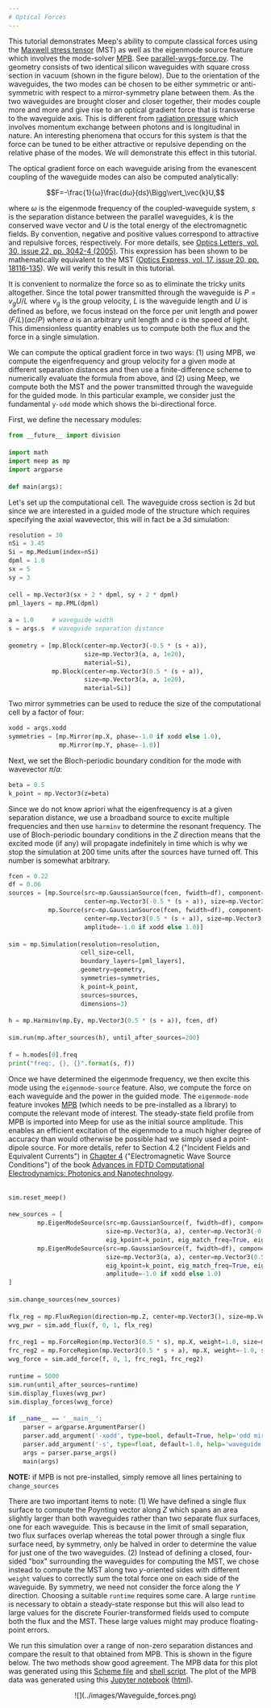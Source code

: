 ```yaml
---
# Optical Forces
---
```


This tutorial demonstrates Meep's ability to compute classical forces using the [Maxwell stress tensor](https://en.wikipedia.org/wiki/Maxwell_stress_tensor) (MST) as well as the eigenmode source feature which involves the mode-solver [MPB](https://mpb.readthedocs.io). See [parallel-wvgs-force.py](https://github.com/stevengj/meep/blob/master/python/examples/parallel-wvgs-force.py). The geometry consists of two identical silicon waveguides with square cross section in vacuum (shown in the figure below). Due to the orientation of the waveguides, the two modes can be chosen to be either symmetric or anti-symmetric with respect to a mirror-symmetry plane between them. As the two waveguides are brought closer and closer together, their modes couple more and more and give rise to an optical gradient force that is transverse to the waveguide axis. This is different from [radiation pressure](https://en.wikipedia.org/wiki/Radiation_pressure) which involves momentum exchange between photons and is longitudinal in nature. An interesting phenomena that occurs for this system is that the force can be tuned to be either attractive or repulsive depending on the relative phase of the modes. We will demonstrate this effect in this tutorial.

The optical gradient force on each waveguide arising from the evanescent coupling of the waveguide modes can also be computed analytically:

$$F=-\frac{1}{ω}\frac{dω}{ds}\Bigg\vert_\vec{k}U,$$

where $ω$ is the eigenmode frequency of the coupled-waveguide system, $s$ is the separation distance between the parallel waveguides, $k$ is the conserved wave vector and $U$ is the total energy of the electromagnetic fields. By convention, negative and positive values correspond to attractive and repulsive forces, respectively. For more details, see [Optics Letters, vol. 30, issue 22, pp. 3042-4 (2005)](http://math.mit.edu/~stevenj/papers/PovinelliLo05.pdf). This expression has been shown to be mathematically equivalent to the MST ([Optics Express, vol. 17, issue 20, pp. 18116-135](http://www.opticsinfobase.org/oe/abstract.cfm?URI=oe-17-20-18116)). We will verify this result in this tutorial.

It is convenient to normalize the force so as to eliminate the tricky units altogether. Since the total power transmitted through the waveguide is $P=v_gU/L$ where $v_g$ is the group velocity, $L$ is the waveguide length and $U$ is defined as before, we focus instead on the force per unit length and power $(F/L)(ac/P)$ where $a$ is an arbitrary unit length and $c$ is the speed of light. This dimensionless quantity enables us to compute both the flux and the force in a single simulation.

We can compute the optical gradient force in two ways: (1) using MPB, we compute the eigenfrequency and group velocity for a given mode at different separation distances and then use a finite-difference scheme to numerically evaluate the formula from above, and (2) using Meep, we compute both the MST and the power transmitted through the waveguide for the guided mode. In this particular example, we consider just the fundamental `y-odd` mode which shows the bi-directional force.

First, we define the necessary modules:

```py
from __future__ import division

import math
import meep as mp
import argparse

def main(args):
```

Let's set up the computational cell. The waveguide cross section is 2d but since we are interested in a guided mode of the structure which requires specifying the axial wavevector, this will in fact be a 3d simulation:

```py
resolution = 30
nSi = 3.45
Si = mp.Medium(index=nSi)
dpml = 1.0
sx = 5
sy = 3

cell = mp.Vector3(sx + 2 * dpml, sy + 2 * dpml)
pml_layers = mp.PML(dpml)

a = 1.0     # waveguide width
s = args.s  # waveguide separation distance

geometry = [mp.Block(center=mp.Vector3(-0.5 * (s + a)),
                     size=mp.Vector3(a, a, 1e20),
                     material=Si),
            mp.Block(center=mp.Vector3(0.5 * (s + a)),
                     size=mp.Vector3(a, a, 1e20),
                     material=Si)]
```

Two mirror symmetries can be used to reduce the size of the computational cell by a factor of four:

```py
xodd = args.xodd
symmetries = [mp.Mirror(mp.X, phase=-1.0 if xodd else 1.0),
              mp.Mirror(mp.Y, phase=-1.0)]
```

Next, we set the Bloch-periodic boundary condition for the mode with wavevector $π/a$:

```scm
beta = 0.5
k_point = mp.Vector3(z=beta)
```

Since we do not know apriori what the eigenfrequency is at a given separation distance, we use a broadband source to excite multiple frequencies and then use `harminv` to determine the resonant frequency. The use of Bloch-periodic boundary conditions in the $Z$ direction means that the excited mode (if any) will propagate indefinitely in time which is why we stop the simulation at 200 time units after the sources have turned off. This number is somewhat arbitrary.

```py
fcen = 0.22
df = 0.06
sources = [mp.Source(src=mp.GaussianSource(fcen, fwidth=df), component=mp.Ey,
                     center=mp.Vector3(-0.5 * (s + a)), size=mp.Vector3(a, a)),
           mp.Source(src=mp.GaussianSource(fcen, fwidth=df), component=mp.Ey,
                     center=mp.Vector3(0.5 * (s + a)), size=mp.Vector3(a, a),
                     amplitude=-1.0 if xodd else 1.0)]

sim = mp.Simulation(resolution=resolution,
                    cell_size=cell,
                    boundary_layers=[pml_layers],
                    geometry=geometry,
                    symmetries=symmetries,
                    k_point=k_point,
                    sources=sources,
                    dimensions=3)

h = mp.Harminv(mp.Ey, mp.Vector3(0.5 * (s + a)), fcen, df)

sim.run(mp.after_sources(h), until_after_sources=200)

f = h.modes[0].freq
print("freq:, {}, {}".format(s, f))
```

Once we have determined the eigenmode frequency, we then excite this mode using the `eigenmode-source` feature. Also, we compute the force on each waveguide and the power in the guided mode. The `eigenmode-mode` feature invokes [MPB](https://mpb.readthedocs.io) (which needs to be pre-installed as a library) to compute the relevant mode of interest. The steady-state field profile from MPB is imported into Meep for use as the initial source amplitude. This enables an efficient excitation of the eigenmode to a much higher degree of accuracy than would otherwise be possible had we simply used a point-dipole source. For more details, refer to Section 4.2 ("Incident Fields and Equivalent Currents") in [Chapter 4](http://arxiv.org/abs/arXiv:1301.5366) ("Electromagnetic Wave Source Conditions") of the book [Advances in FDTD Computational Electrodynamics: Photonics and Nanotechnology](https://www.amazon.com/Advances-FDTD-Computational-Electrodynamics-Nanotechnology/dp/1608071707).

```py

sim.reset_meep()

new_sources = [
        mp.EigenModeSource(src=mp.GaussianSource(f, fwidth=df), component=mp.Ey,
                           size=mp.Vector3(a, a), center=mp.Vector3(-0.5 * (s + a)),
                           eig_kpoint=k_point, eig_match_freq=True, eig_parity=mp.ODD_Y),
        mp.EigenModeSource(src=mp.GaussianSource(f, fwidth=df), component=mp.Ey,
                           size=mp.Vector3(a, a), center=mp.Vector3(0.5 * (s + a)),
                           eig_kpoint=k_point, eig_match_freq=True, eig_parity=mp.ODD_Y,
                           amplitude=-1.0 if xodd else 1.0)
]

sim.change_sources(new_sources)

flx_reg = mp.FluxRegion(direction=mp.Z, center=mp.Vector3(), size=mp.Vector3(1.2 * (2 * a + s), 1.2 * a))
wvg_pwr = sim.add_flux(f, 0, 1, flx_reg)

frc_reg1 = mp.ForceRegion(mp.Vector3(0.5 * s), mp.X, weight=1.0, size=mp.Vector3(y=a))
frc_reg2 = mp.ForceRegion(mp.Vector3(0.5 * s + a), mp.X, weight=-1.0, size=mp.Vector3(y=a))
wvg_force = sim.add_force(f, 0, 1, frc_reg1, frc_reg2)

runtime = 5000
sim.run(until_after_sources=runtime)
sim.display_fluxes(wvg_pwr)
sim.display_forces(wvg_force)

if __name__ == '__main__':
    parser = argparse.ArgumentParser()
    parser.add_argument('-xodd', type=bool, default=True, help='odd mirror-symmetry plane in the X direction?')
    parser.add_argument('-s', type=float, default=1.0, help='waveguide separation distance')
    args = parser.parse_args()
    main(args)
```

<b>NOTE:</b> if MPB is not pre-installed, simply remove all lines pertaining to `change_sources`

There are two important items to note: (1) We have defined a single flux surface to compute the Poynting vector along $Z$ which spans an area slightly larger than both waveguides rather than two separate flux surfaces, one for each waveguide. This is because in the limit of small separation, two flux surfaces overlap whereas the total power through a single flux surface need, by symmetry, only be halved in order to determine the value for just one of the two waveguides. (2) Instead of defining a closed, four-sided "box" surrounding the waveguides for computing the MST, we chose instead to compute the MST along two $y$-oriented sides with different `weight` values to correctly sum the total force one on each side of the waveguide. By symmetry, we need not consider the force along the $Y$ direction. Choosing a suitable `runtime` requires some care. A large `runtime` is necessary to obtain a steady-state response but this will also lead to large values for the discrete Fourier-transformed fields used to compute both the flux and the MST. These large values might may produce floating-point errors.

We run this simulation over a range of non-zero separation distances and compare the result to that obtained from MPB. This is shown in the figure below. The two methods show good agreement. The MPB data for this plot was generated using this [Scheme file](http://ab-initio.mit.edu/~oskooi/wiki_data/parallel-wvgs-mpb.ctl) and [shell script](http://ab-initio.mit.edu/~oskooi/wiki_data/run_wvgs_mpb.sh). The plot of the MPB data was generated using this [Jupyter notebook](http://ab-initio.mit.edu/~oskooi/wiki_data/MPB_data_plot.ipynb) ([html](http://ab-initio.mit.edu/~oskooi/wiki_data/MPB_data_plot.html)).

<center>
![](../images/Waveguide_forces.png)
</center>